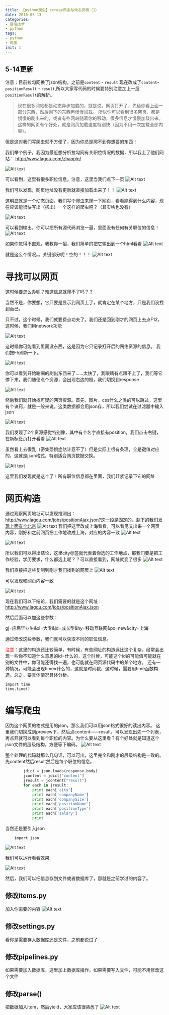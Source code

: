 ```yaml
---
title: 【python爬虫】scrapy爬虫与动态页面（1）
date: 2016-05-13
categories: 
- 后端技术
- python
tags: 
- python
- 爬虫
init: 1
---
```

## 5-14更新
注意：目前拉勾网换了json结构，之前是`content` - `result` 现在改成了`content`- `positionResult` - `result`,所以大家写代码的时候要特别注意加上一层`positionResult`的解析。

>现在很多网站都是动态异步加载的，就是说，网页打开了，先给你看上面一部分东西，然后剩下的东西再慢慢加载。
所以你可以看到很多网页，都是慢慢的刷出来的，或者有些网站随着你的移动，很多信息才慢慢加载出来。这样的网页有个好处，就是网页加载速度特别快（因为不用一次加载全部内容）。




但是这对我们写爬虫就不方便了，因为你总是爬不到你想要的东西！

我们举个例子，我因为最近想分析拉勾网有关职位情况的数据，所以我上了他们网站：
http://www.lagou.com/zhaopin/

![Alt text](http://img.hksite.cn/2019-03-25-031450.png)

可以看到，这里有很多职位信息。注意，这里当我们点下一页
![Alt text](http://img.hksite.cn/2019-03-25-031504.png)

我们可以发现，网页地址没有更新就直接加载出来了！！
![Alt text](http://img.hksite.cn/2019-03-25-031459.png)

这明显就是一个动态页面，我们写个爬虫来爬一下网页，看看能得到什么内容，现在应该能很快写出（搭出）一个这样的爬虫吧？（其实啥也没有）

![Alt text](http://img.hksite.cn/2019-03-25-031507.png)

可以看到输出，你可以把所有源代码浏览一遍，里面没有任何有关职位的信息！
![Alt text](http://img.hksite.cn/2019-03-25-031513.png)

如果你觉得不直观，我教你一招，我们简单的把它输出到一个html看看
![Alt text](http://img.hksite.cn/2019-03-25-031518.png)

就是这么个情况。。关键部分呢！空的！！！
![Alt text](http://img.hksite.cn/2019-03-25-031521.png)

# 寻找可以网页
这时候要怎么办呢？难道信息就爬不了吗？？

当然不是，你要想，它只要是显示到网页上了，就肯定在某个地方，只是我们没找到而已。

只不过，这个时候，我们就要费点功夫了。我们还是回到刚才的网页上去点F12，这时候，我们用network功能

![Alt text](http://img.hksite.cn/2019-03-25-031529.png)

这时候你可能看到里面没东西，这是因为它只记录打开后的网络资源的信息。
我们按F5刷新一下。

![Alt text](http://img.hksite.cn/2019-03-25-031532.png)



你可以看到开始唰唰的刷出东西来了……太快了，我眼睛有点跟不上了，我们等它停下来，我们随便点个资源，会出现右边的框，我们切换到response

![Alt text](http://img.hksite.cn/2019-03-25-031536.png)

然后我们就开始找可疑的网页资源。首先，图片，css什么之类的可以跳过，这里有个诀窍，就是一般来说，这类数据都会用json存，所以我们尝试在过滤器中输入json

![Alt text](http://img.hksite.cn/2019-03-25-031539.png)

我们发现了2个资源感觉特别像，其中有个名字直接有position，我们点击右键，在新标签页打开看看
![Alt text](http://img.hksite.cn/2019-03-25-031543.png)

虽然看上去很乱（密集恐惧症估计忍不了）但是实际上很有条理，全是键值对应的，这就是json格式，特别适合网页数据交换。

![Alt text](http://img.hksite.cn/2019-03-25-031546.png)

这里我们发现就是这个了！所有职位信息都在里面，我们赶紧记录下它的网址



# 网页构造
通过观察网页地址可以发现推测出：
http://www.lagou.com/jobs/positionAjax.json?这一段是固定的，剩下的我们发现上面有个北京
![Alt text](./1461238874804.png)
我们把这里改成上海看看，可以看见又出来一个网页内容，刚好和之前网页把工作地改成上海，对应的内容一致
![Alt text](http://img.hksite.cn/2019-03-25-031550.png)


![Alt text](./1461238953420.png)

所以我们可以得出结论，这里city标签就代表着你选的工作地点，那我们要是把工作经验，学历要求，什么都选上呢？？可以直接看到，网址就变了很多
![Alt text](http://img.hksite.cn/2019-03-25-031601.png)

我们直接把这些复制到刚才我们找到的网页上
![Alt text](http://img.hksite.cn/2019-03-25-031604.png)

可以发现和网页内容一致

![Alt text](http://img.hksite.cn/2019-03-25-031608.png)


现在我们可以下结论，我们需要的就是这个网址：
http://www.lagou.com/jobs/positionAjax.json

然后后面可以加这些参数：

gj=应届毕业生&xl=大专&jd=成长型&hy=移动互联网&px=new&city=上海

通过修改这些参数，我们就可以获取不同的职位信息。

<font color=red>注意：</font>这里的构造还比较简单，有时候，有些网址的构造远比这个复杂，经常会出现一些你不知道什么意思的id=什么的，这个时候，可能这个id的可能值可能就在别的文件中，你可能还得找一遍，也可能就在网页源代码中的某个地方。
还有一种情况，可能会出现time=什么的，这就是时间戳，这时候，需要用time函数构造。总之，要具体情况具体分析。

```
import time
time.time()
```

# 编写爬虫
因为这个网页的格式是用的json，那么我们可以用json格式很好的读出内容。
这里我们切换成到preview下，然后点content——result，可以发现出先一个列表，再点开就可以看到每个职位的内容。为什么要从这里看？有个好处就是知道这个json文件的层级结构，方便等下编码。
![Alt text](http://img.hksite.cn/2019-03-25-031625.png)

整个处理的代码就那么几句话，可以可出，这里完全和刚才的层级结构是一致的。先content然后result然后是每个职位的信息。
```python
        jdict = json.loads(response.body)
        jcontent = jdict["content"]
        jresult = jcontent["result"]
        for each in jresult:
            print each['city']
            print each['companyName']
            print each['companySize']
            print each['positionName']
            print each['positionType']
            print each['salary']
            print ''
```
当然还是要引入json
```
	import json
```
![Alt text](http://img.hksite.cn/2019-03-25-031638.png)


我们可以运行看看效果

![Alt text](http://img.hksite.cn/2019-03-25-031643.png)

然后，我们可以把信息存到文件或者数据库了，那就是之前学过的内容了。

## 修改items.py
加入你需要的内容
![Alt text](http://img.hksite.cn/2019-03-25-031711.png)



## 修改settings.py
看你是需要存入数据库还是文件，之前都说过了

## 修改pipelines.py
如果需要加入数据库，这里加上数据库操作，如果需要写入文件，可能不用修改这个文件

## 修改parse()
把数据加入item，然后yield，大家应该很熟悉了
![Alt text](http://img.hksite.cn/2019-03-25-031715.png)